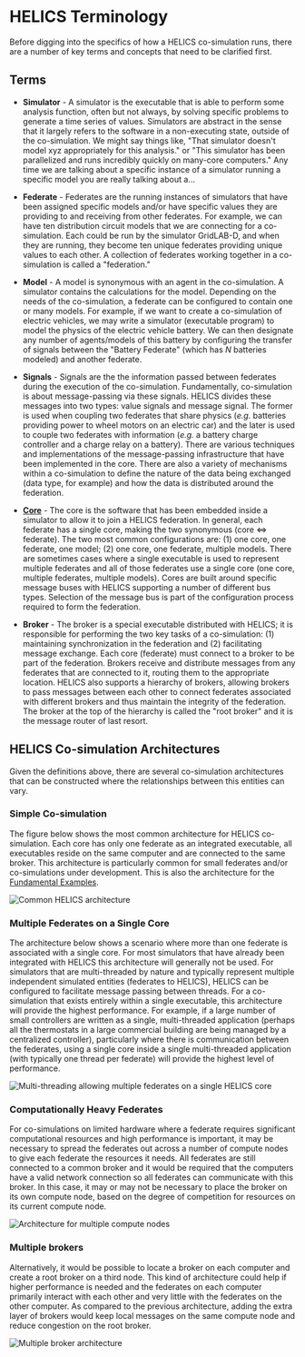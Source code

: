 # HELICS Terminology

Before digging into the specifics of how a HELICS co-simulation runs, there are a number of key terms and concepts that need to be clarified first.

## Terms


- **Simulator** - A simulator is the executable that is able to perform some analysis function, often but not always, by solving specific problems to generate a time series of values. Simulators are abstract in the sense that it largely refers to the software in a non-executing state, outside of the co-simulation. We might say things like, "That simulator doesn't model xyz appropriately for this analysis." or "This simulator has been parallelized and runs incredibly quickly on many-core computers." Any time we are talking about a specific instance of a simulator running a specific model you are really talking about a...

- **Federate** - Federates are the running instances of simulators that have been assigned specific models and/or have specific values they are providing to and receiving from other federates. For example, we can have ten distribution circuit models that we are connecting for a co-simulation. Each could be run by the simulator GridLAB-D, and when they are running, they become ten unique federates providing unique values to each other. A collection of federates working together in a co-simulation is called a "federation."

- **Model** - A model is synonymous with an agent in the co-simulation. A simulator contains the calculations for the model. Depending on the needs of the co-simulation, a federate can be configured to contain one or many models. For example, if we want to create a co-simulation of electric vehicles, we may write a simulator (executable program) to model the physics of the electric vehicle battery. We can then designate any number of agents/models of this battery by configuring the transfer of signals between the "Battery Federate" (which has *N* batteries modeled) and another federate.

- **Signals** - Signals are the the information passed between federates during the execution of the co-simulation. Fundamentally, co-simulation is about message-passing via these signals. HELICS divides these messages into two types: value signals and message signal. The former is used when coupling two federates that share physics (_e.g._ batteries providing power to wheel motors on an electric car) and the later is used to couple two federates with information (_e.g._ a battery charge controller and a charge relay on a battery). There are various techniques and implementations of the message-passing infrastructure that have been implemented in the core. There are also a variety of mechanisms within a co-simulation to define the nature of the data being exchanged (data type, for example) and how the data is distributed around the federation.

- [**Core**](./CoreTypes.md) - The core is the software that has been embedded inside a simulator to allow it to join a HELICS federation. In general, each federate has a single core, making the two synonymous (core <=> federate). The two most common configurations are: (1) one core, one federate, one model; (2) one core, one federate, multiple models. There are sometimes cases where a single executable is used to represent multiple federates and all of those federates use a single core (one core, multiple federates, multiple models). Cores are built around specific message buses with HELICS supporting a number of different bus types. Selection of the message bus is part of the configuration process required to form the federation.

- **Broker** - The broker is a special executable distributed with HELICS; it is responsible for performing the two key tasks of a co-simulation: (1) maintaining synchronization in the federation and (2) facilitating message exchange. Each core (federate) must connect to a broker to be part of the federation. Brokers receive and distribute messages from any federates that are connected to it, routing them to the appropriate location. HELICS also supports a hierarchy of brokers, allowing brokers to pass messages between each other to connect federates associated with different brokers and thus maintain the integrity of the federation. The broker at the top of the hierarchy is called the "root broker" and it is the message router of last resort.

## HELICS Co-simulation Architectures

Given the definitions above, there are several co-simulation architectures that can be constructed where the relationships between this entities can vary.

### Simple Co-simulation

The figure below shows the most common architecture for HELICS co-simulation. Each core has only one federate as an integrated executable, all executables reside on the same computer and are connected to the same broker. This architecture is particularly common for small federates and/or co-simulations under development. This is also the architecture for the [Fundamental Examples](../examples/fundamental_examples/fundamental_examples_index.md).

![Common HELICS architecture](../../img/helics_architecture_1.png)

### Multiple Federates on a Single Core

The architecture below shows a scenario where more than one federate is associated with a single core. For most simulators that have already been integrated with HELICS this architecture will generally not be used. For simulators that are multi-threaded by nature and typically represent multiple independent simulated entities (federates to HELICS), HELICS can be configured to facilitate message passing between threads. For a co-simulation that exists entirely within a single executable, this architecture will provide the highest performance. For example, if a large number of small controllers are written as a single, multi-threaded application (perhaps all the thermostats in a large commercial building are being managed by a centralized controller), particularly where there is communication between the federates, using a single core inside a single multi-threaded application (with typically one thread per federate) will provide the highest level of performance.

![Multi-threading allowing multiple federates on a single HELICS core](../../img/helics_architecture_2.png)

### Computationally Heavy Federates

For co-simulations on limited hardware where a federate requires significant computational resources and high performance is important, it may be necessary to spread the federates out across a number of compute nodes to give each federate the resources it needs. All federates are still connected to a common broker and it would be required that the computers have a valid network connection so all federates can communicate with this broker. In this case, it may or may not be necessary to place the broker on its own compute node, based on the degree of competition for resources on its current compute node.

![Architecture for multiple compute nodes](../../img/helics_architecture_3.png)

### Multiple brokers

Alternatively, it would be possible to locate a broker on each computer and create a root broker on a third node. This kind of architecture could help if higher performance is needed and the federates on each computer primarily interact with each other and very little with the federates on the other computer. As compared to the previous architecture, adding the extra layer of brokers would keep local messages on the same compute node and reduce congestion on the root broker.

![Multiple broker architecture](../../img/helics_architecture_4.png)
